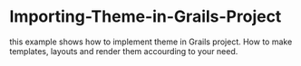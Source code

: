 # Importing-Theme-in-Grails-Project
this example shows how to implement theme in Grails project. How to make templates, layouts and render them accourding to your need.
